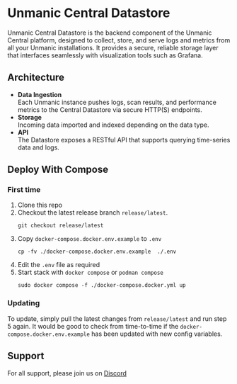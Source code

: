 # Unmanic Central Datastore

Unmanic Central Datastore is the backend component of the Unmanic Central platform, designed to collect, store, and serve logs and metrics from all your Unmanic installations. It provides a secure, reliable storage layer that interfaces seamlessly with visualization tools such as Grafana.

## Architecture

- **Data Ingestion**  
  Each Unmanic instance pushes logs, scan results, and performance metrics to the Central Datastore via secure HTTP(S) endpoints.
- **Storage**  
  Incoming data imported and indexed depending on the data type.
- **API**  
  The Datastore exposes a RESTful API that supports querying time-series data and logs.

## Deploy With Compose

### First time

1. Clone this repo
2. Checkout the latest release branch `release/latest`.
   ```
   git checkout release/latest
   ```
3. Copy `docker-compose.docker.env.example` to `.env`
   ```
   cp -fv ./docker-compose.docker.env.example  ./.env
   ```
4. Edit the `.env` file as required
5. Start stack with `docker compose` or `podman compose`
   ```
   sudo docker compose -f ./docker-compose.docker.yml up
   ```

### Updating

To update, simply pull the latest changes from `release/latest` and run step 5 again.
It would be good to check from time-to-time if the `docker-compose.docker.env.example` has been updated with new config variables.

## Support

For all support, please join us on [Discord](https://streamingtech.co.nz/discord)

